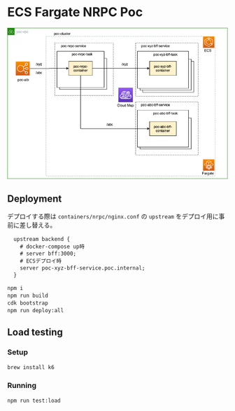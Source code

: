 # ECS Fargate NRPC Poc

![infrastructure](infra.png)

## Deployment

デプロイする際は `containers/nrpc/nginx.conf` の `upstream` をデプロイ用に事前に差し替える。

```
  upstream backend {
    # docker-compose up時
    # server bff:3000;
    # ECSデプロイ時
    server poc-xyz-bff-service.poc.internal;
  }
```

```sh
npm i
npm run build
cdk bootstrap
npm run deploy:all
```

## Load testing

### Setup

```sh
brew install k6
```

### Running

```sh
npm run test:load
```
